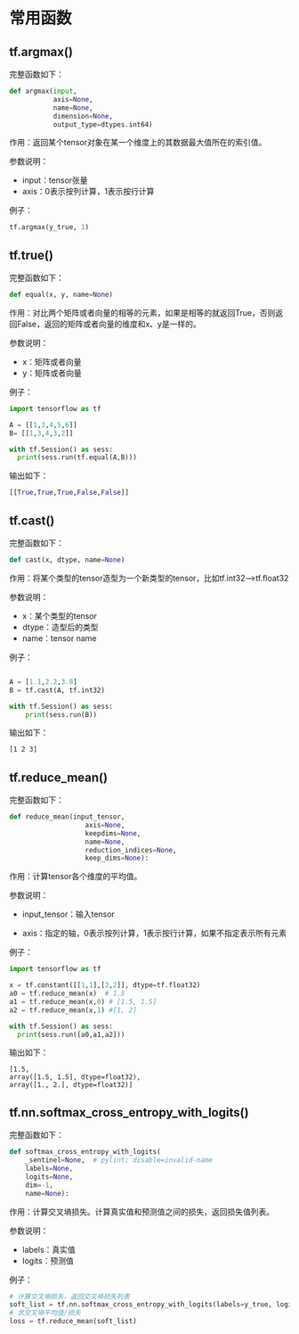 # 常用函数

## tf.argmax()

完整函数如下：

```python
def argmax(input,
           axis=None,
           name=None,
           dimension=None,
           output_type=dtypes.int64)
```

作用：返回某个tensor对象在某一个维度上的其数据最大值所在的索引值。

参数说明：

- input：tensor张量
- axis：0表示按列计算，1表示按行计算

例子：

```python
tf.argmax(y_true, 1)
```

## tf.true()

完整函数如下：

```python
def equal(x, y, name=None)
```

作用：对比两个矩阵或者向量的相等的元素，如果是相等的就返回True，否则返回False，返回的矩阵或者向量的维度和x、y是一样的。

参数说明：

- x：矩阵或者向量
- y：矩阵或者向量

例子：

```python
import tensorflow as tf 

A = [[1,3,4,5,6]]
B= [[1,3,4,3,2]]

with tf.Session() as sess:
  print(sess.run(tf.equal(A,B)))
```

输出如下：

```python
[[True,True,True,False,False]]
```

## tf.cast()

完整函数如下：

```python
def cast(x, dtype, name=None)
```

作用：将某个类型的tensor造型为一个新类型的tensor，比如tf.int32—>tf.float32

参数说明：

- x：某个类型的tensor
- dtype：造型后的类型
- name：tensor name

例子：

```python

A = [1.1,2.2,3.8]
B = tf.cast(A, tf.int32)

with tf.Session() as sess:
    print(sess.run(B))
```

输出如下：

```bash
[1 2 3]
```

## tf.reduce_mean()

完整函数如下：

```python
def reduce_mean(input_tensor,
                   axis=None,
                   keepdims=None,
                   name=None,
                   reduction_indices=None,
                   keep_dims=None):
```

作用：计算tensor各个维度的平均值。

参数说明：

- input_tensor：输入tensor

- axis：指定的轴，0表示按列计算，1表示按行计算，如果不指定表示所有元素


例子：

```python
import tensorflow as tf

x = tf.constant([[1,1],[2,2]], dtype=tf.float32)
a0 = tf.reduce_mean(x)	# 1.5
a1 = tf.reduce_mean(x,0) # [1.5, 1.5]
a2 = tf.reduce_mean(x,1) #[1, 2]

with tf.Session() as sess:
  print(sess.run([a0,a1,a2]))
```

输出如下：

```
[1.5, 
array([1.5, 1.5], dtype=float32), 
array([1., 2.], dtype=float32)]
```

## tf.nn.softmax_cross_entropy_with_logits()

完整函数如下：

```python
def softmax_cross_entropy_with_logits(
    _sentinel=None,  # pylint: disable=invalid-name
    labels=None,
    logits=None,
    dim=-1,
    name=None):
```

作用：计算交叉墒损失。计算真实值和预测值之间的损失，返回损失值列表。

参数说明：

- labels：真实值
- logits：预测值

例子：

```python
# 计算交叉墒损失，返回交叉墒损失列表
soft_list = tf.nn.softmax_cross_entropy_with_logits(labels=y_true, logits=y_predict)
# 求交叉墒平均值/损失
loss = tf.reduce_mean(soft_list)
```

